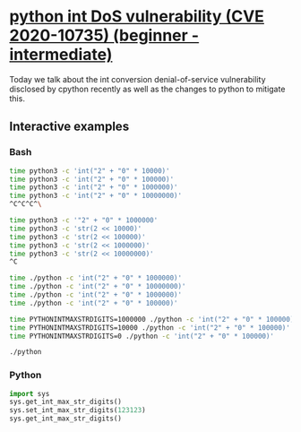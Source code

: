 # [python int DoS vulnerability (CVE 2020-10735) (beginner - intermediate)](https://www.youtube.com/watch?v=lIniq12cMK0)

Today we talk about the int conversion denial-of-service vulnerability disclosed by cpython recently as well as the changes to python to mitigate this.

## Interactive examples

### Bash

```bash
time python3 -c 'int("2" + "0" * 10000)'
time python3 -c 'int("2" + "0" * 100000)'
time python3 -c 'int("2" + "0" * 1000000)'
time python3 -c 'int("2" + "0" * 10000000)'
^C^C^C^\

time python3 -c '"2" + "0" * 1000000'
time python3 -c 'str(2 << 10000)'
time python3 -c 'str(2 << 100000)'
time python3 -c 'str(2 << 1000000)'
time python3 -c 'str(2 << 10000000)'
^C

time ./python -c 'int("2" + "0" * 1000000)'
time ./python -c 'int("2" + "0" * 10000000)'
time ./python -c 'int("2" + "0" * 1000000)'
time ./python -c 'int("2" + "0" * 100000)'

time PYTHONINTMAXSTRDIGITS=1000000 ./python -c 'int("2" + "0" * 100000)'
time PYTHONINTMAXSTRDIGITS=10000 ./python -c 'int("2" + "0" * 100000)'
time PYTHONINTMAXSTRDIGITS=0 ./python -c 'int("2" + "0" * 100000)'

./python
```

### Python

```python
import sys
sys.get_int_max_str_digits()
sys.set_int_max_str_digits(123123)
sys.get_int_max_str_digits()
```
